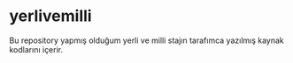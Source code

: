 # yerlivemilli
Bu repository yapmış olduğum yerli ve milli stajın tarafımca yazılmış kaynak kodlarını içerir.
